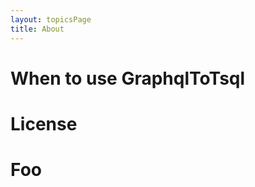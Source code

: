 ```yaml
---
layout: topicsPage
title: About
---
```


<div markdown="1">

# When to use GraphqlToTsql
# License



</div>

<div markdown="1">

# Foo

</div>
